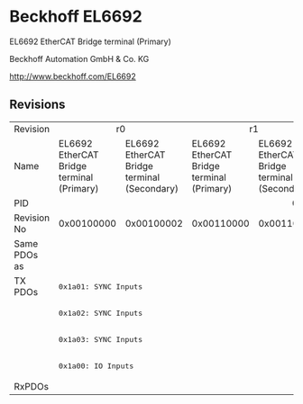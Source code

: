 # Beckhoff EL6692

EL6692 EtherCAT Bridge terminal (Primary)

Beckhoff Automation GmbH & Co. KG

http://www.beckhoff.com/EL6692

## Revisions
<table>
<tr >
<td>Revision</td>
<td colspan=2 align="center">r0</td>
<td colspan=2 align="center">r1</td>
<td colspan=2 align="center">r2</td>
<td>r3</td>
<td>r4</td>
</tr>
<tr >
<td>Name</td>
<td>EL6692 EtherCAT Bridge terminal (Primary)</td>
<td>EL6692 EtherCAT Bridge terminal (Secondary)</td>
<td>EL6692 EtherCAT Bridge terminal (Primary)</td>
<td>EL6692 EtherCAT Bridge terminal (Secondary)</td>
<td>EL6692 EtherCAT Bridge terminal (Primary)</td>
<td colspan=3 align="center">EL6692 EtherCAT Bridge terminal (Secondary)</td>
</tr>
<tr >
<td>PID</td>
<td colspan=8 align="center">0x1a243052</td>
</tr>
<tr >
<td>Revision No</td>
<td>0x00100000</td>
<td>0x00100002</td>
<td>0x00110000</td>
<td>0x00110002</td>
<td>0x00120000</td>
<td>0x00120002</td>
<td>0x00130002</td>
<td>0x00140002</td>
</tr>
<tr >
<td>Same PDOs as</td>
<td colspan=8 align="center"></td>
</tr>
<tr class="txpdo">
<td rowspan=4 valign=top>TX PDOs</td>
<td colspan=8 align="left"><pre>0x1a01: SYNC Inputs</pre></td>
<td></td>
</tr>
<tr class="txpdo">
<td colspan=8 align="left"><pre>0x1a02: SYNC Inputs</pre></td>
</tr>
<tr class="txpdo">
<td colspan=8 align="left"><pre>0x1a03: SYNC Inputs</pre></td>
</tr>
<tr class="txpdo">
<td colspan=8 align="left"><pre>0x1a00: IO Inputs</pre></td>
</tr>
<tr >
<td>RxPDOs</td>
<td colspan=8 align="left"></td>
</tr>
</table>
